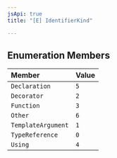 ```yaml
---
jsApi: true
title: "[E] IdentifierKind"

---
```

## Enumeration Members

| Member | Value |
| :------ | :------ |
| `Declaration` | `5` |
| `Decorator` | `2` |
| `Function` | `3` |
| `Other` | `6` |
| `TemplateArgument` | `1` |
| `TypeReference` | `0` |
| `Using` | `4` |
